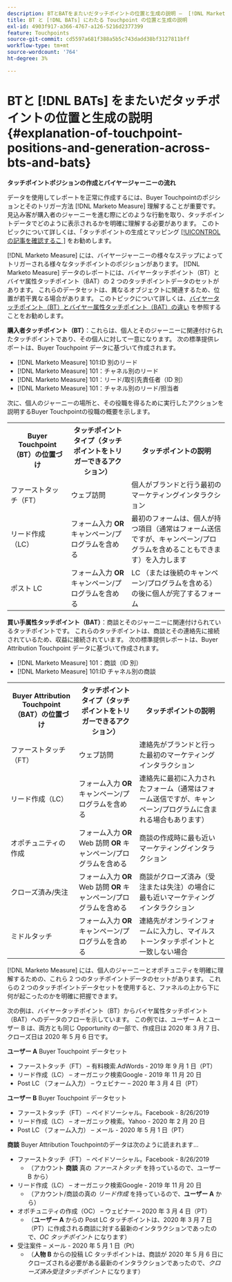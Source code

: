 ```yaml
---
description: BTとBATをまたいだタッチポイントの位置と生成の説明 –  [!DNL Marketo Measure]
title: BT と [!DNL BATs] にわたる Touchpoint の位置と生成の説明
exl-id: 4903f917-a366-4767-a126-5216d2377399
feature: Touchpoints
source-git-commit: cd5597a681f388a5b5c743dadd38bf3127811bff
workflow-type: tm+mt
source-wordcount: '764'
ht-degree: 3%

---
```


# BTと [!DNL BATs] をまたいだタッチポイントの位置と生成の説明 {#explanation-of-touchpoint-positions-and-generation-across-bts-and-bats}

**タッチポイントポジションの作成とバイヤージャーニーの流れ**

データを使用してレポートを正常に作成するには、Buyer Touchpointのポジションとそのトリガー方法 [!DNL Marketo Measure] 理解することが重要です。 見込み客が購入者のジャーニーを進む際にどのような行動を取り、タッチポイントデータでどのように表示されるかを明確に理解する必要があります。 このトピックについて詳しくは、「タッチポイントの生成とマッピング [[!UICONTROL &#x200B; の記事を確認するこ &#x200B;]](/help/configuration-and-setup/getting-started-with-marketo-measure/touchpoint-generation-and-mapping.md) をお勧めします。

[!DNL Marketo Measure] には、バイヤージャーニーの様々なステップによってトリガーされる様々なタッチポイントのポジションがあります。 [!DNL Marketo Measure] データのレポートには、バイヤータッチポイント（BT）とバイヤ属性タッチポイント（BAT）の 2 つのタッチポイントデータのセットがあります。 これらのデータセットは、異なるオブジェクトに関連するため、位置が若干異なる場合があります。 このトピックについて詳しくは、[&#x200B; バイヤータッチポイント（BT）とバイヤー属性タッチポイント（BAT）の違い &#x200B;](/help/configuration-and-setup/getting-started-with-marketo-measure/difference-between-buyer-touchpoints-and-buyer-attribution-touchpoints.md) を参照することをお勧めします。

**購入者タッチポイント（BT）**：これらは、個人とそのジャーニーに関連付けられたタッチポイントであり、その個人に対して一意になります。 次の標準提供レポートは、Buyer Touchpoint データに基づいて作成されます。

* [!DNL Marketo Measure] 101:ID 別のリード
* [!DNL Marketo Measure] 101：チャネル別のリード
* [!DNL Marketo Measure] 101：リード/取引先責任者（ID 別）
* [!DNL Marketo Measure] 101：チャネル別のリード/担当者

次に、個人のジャーニーの場所と、その役職を得るために実行したアクションを説明するBuyer Touchpointの役職の概要を示します。

<table> 
 <tbody>
  <tr>
   <th>Buyer Touchpoint（BT）の位置づけ</th> 
   <th>タッチポイントタイプ（タッチポイントをトリガーできるアクション）</th> 
   <th>タッチポイントの説明</th> 
  </tr>
  <tr>
   <td>ファーストタッチ（FT）</td> 
   <td>ウェブ訪問</td> 
   <td>個人がブランドと行う最初のマーケティングインタラクション</td> 
  </tr>
  <tr>
   <td>リード作成（LC）</td> 
   <td>フォーム入力 <strong>OR</strong> キャンペーン/プログラムを含める</td> 
   <td>最初のフォームは、個人が持つ項目（通常はフォーム送信ですが、キャンペーン/プログラムを含めることもできます）を入力します</td> 
  </tr>
  <tr>
   <td>ポスト LC</td> 
   <td>フォーム入力 <strong>OR</strong> キャンペーン/プログラムを含める</td> 
   <td>LC （または後続のキャンペーン/プログラムを含める）の後に個人が完了するフォーム</td> 
  </tr>
 </tbody>
</table>

**買い手属性タッチポイント（BAT）**：商談とそのジャーニーに関連付けられているタッチポイントです。 これらのタッチポイントは、商談とその連絡先に接続されているため、収益に接続されています。 次の標準提供レポートは、Buyer Attribution Touchpoint データに基づいて作成されます。

* [!DNL Marketo Measure] 101：商談（ID 別）
* [!DNL Marketo Measure] 101:ID チャネル別の商談

<table> 
 <tbody>
  <tr>
   <th>Buyer Attribution Touchpoint（BAT）の位置づけ</th> 
   <th>タッチポイントタイプ（タッチポイントをトリガーできるアクション）</th> 
   <th>タッチポイントの説明</th> 
  </tr>
  <tr>
   <td>ファーストタッチ（FT）</td> 
   <td>ウェブ訪問</td> 
   <td>連絡先がブランドと行った最初のマーケティングインタラクション</td> 
  </tr>
  <tr>
   <td>リード作成（LC）</td> 
   <td>フォーム入力 <strong>OR</strong> キャンペーン/プログラムを含める</td> 
   <td>連絡先に最初に入力されたフォーム（通常はフォーム送信ですが、キャンペーン/プログラムに含まれる場合もあります）</td> 
  </tr>
  <tr>
   <td>オポチュニティの作成</td> 
   <td>フォーム入力 <strong>OR</strong> Web 訪問 <strong>OR</strong> キャンペーン/プログラムを含める</td> 
   <td>商談の作成時に最も近いマーケティングインタラクション</td> 
  </tr> 
  <tr>
   <td>クローズ済み/失注</td> 
   <td>フォーム入力 <strong>OR</strong> Web 訪問 <strong>OR</strong> キャンペーン/プログラムを含める</td> 
   <td>商談がクローズ済み（受注または失注）の場合に最も近いマーケティングインタラクション</td> 
  </tr>
  <tr>
   <td>ミドルタッチ</td> 
   <td>フォーム入力 <strong>OR</strong> キャンペーン/プログラムを含める</td> 
   <td>連絡先がオンラインフォームに入力し、マイルストーンタッチポイントと一致しない場合</td> 
  </tr>
 </tbody>
</table>

[!DNL Marketo Measure] には、個人のジャーニーとオポチュニティを明確に理解するための、これら 2 つのタッチポイントデータのセットがあります。 これらの 2 つのタッチポイントデータセットを使用すると、ファネルの上から下に何が起こったのかを明確に把握できます。

次の例は、バイヤータッチポイント（BT）からバイヤ属性タッチポイント（BAT）へのデータのフローを示しています。 この例では、ユーザー A とユーザー B は、両方とも同じ Opportunity の一部で、作成日は 2020 年 3 月 7 日、クローズ日は 2020 年 5 月 6 日です。

**ユーザー A** Buyer Touchpoint データセット

* ファーストタッチ（FT） – 有料検索.AdWords - 2019 年 9 月 1 日（PT）
* リード作成（LC） – オーガニック検索Google - 2019 年 11 月 20 日
* Post LC （フォーム入力） – ウェビナー – 2020 年 3 月 4 日（PT）

**ユーザー B** Buyer Touchpoint データセット

* ファーストタッチ（FT） – ペイドソーシャル。Facebook - 8/26/2019
* リード作成（LC） – オーガニック検索。Yahoo - 2020 年 2 月 20 日
* Post LC （フォーム入力） – メール - 2020 年 5 月 1 日（PT）

**商談** Buyer Attribution Touchpointのデータは次のように読まれます…

* ファーストタッチ（FT） – ペイドソーシャル。Facebook - 8/26/2019
   * （アカウント **商談** 真の _ファーストタッチ_ を持っているので、ユーザー B から）
* リード作成（LC） – オーガニック検索Google - 2019 年 11 月 20 日
   * （アカウント/商談の真の _リード作成_ を持っているので、**ユーザー A** から）
* オポチュニティの作成（OC） – ウェビナー – 2020 年 3 月 4 日（PT）
   * （**ユーザー A** からの Post LC タッチポイントは、2020 年 3 月 7 日（PT）に作成される商談に対する最新のインタラクションであったので、_OC タッチポイント_ になります）
* 受注案件 – メール - 2020 年 5 月 1 日（Pt）
   * （**人物 B** からの投稿 LC タッチポイントは、商談が 2020 年 5 月 6 日にクローズされる必要がある最新のインタラクションであったので、_クローズ済み受注タッチポイント_ になります）
